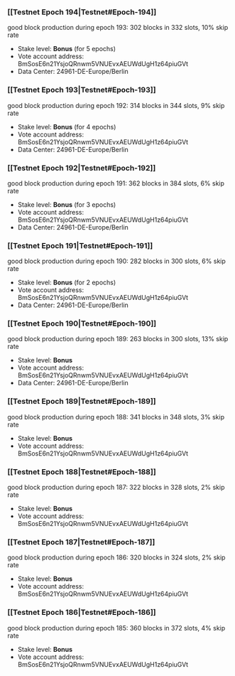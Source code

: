 ### [[Testnet Epoch 194|Testnet#Epoch-194]]
good block production during epoch 193: 302 blocks in 332 slots, 10% skip rate
* Stake level: **Bonus** (for 5 epochs)
* Vote account address: BmSosE6n21YsjoQRnwm5VNUEvxAEUWdUgH1z64piuGVt
* Data Center: 24961-DE-Europe/Berlin
### [[Testnet Epoch 193|Testnet#Epoch-193]]
good block production during epoch 192: 314 blocks in 344 slots, 9% skip rate
* Stake level: **Bonus** (for 4 epochs)
* Vote account address: BmSosE6n21YsjoQRnwm5VNUEvxAEUWdUgH1z64piuGVt
* Data Center: 24961-DE-Europe/Berlin
### [[Testnet Epoch 192|Testnet#Epoch-192]]
good block production during epoch 191: 362 blocks in 384 slots, 6% skip rate
* Stake level: **Bonus** (for 3 epochs)
* Vote account address: BmSosE6n21YsjoQRnwm5VNUEvxAEUWdUgH1z64piuGVt
* Data Center: 24961-DE-Europe/Berlin
### [[Testnet Epoch 191|Testnet#Epoch-191]]
good block production during epoch 190: 282 blocks in 300 slots, 6% skip rate
* Stake level: **Bonus** (for 2 epochs)
* Vote account address: BmSosE6n21YsjoQRnwm5VNUEvxAEUWdUgH1z64piuGVt
* Data Center: 24961-DE-Europe/Berlin
### [[Testnet Epoch 190|Testnet#Epoch-190]]
good block production during epoch 189: 263 blocks in 300 slots, 13% skip rate
* Stake level: **Bonus**
* Vote account address: BmSosE6n21YsjoQRnwm5VNUEvxAEUWdUgH1z64piuGVt
* Data Center: 24961-DE-Europe/Berlin
### [[Testnet Epoch 189|Testnet#Epoch-189]]
good block production during epoch 188: 341 blocks in 348 slots, 3% skip rate
* Stake level: **Bonus**
* Vote account address: BmSosE6n21YsjoQRnwm5VNUEvxAEUWdUgH1z64piuGVt
### [[Testnet Epoch 188|Testnet#Epoch-188]]
good block production during epoch 187: 322 blocks in 328 slots, 2% skip rate
* Stake level: **Bonus**
* Vote account address: BmSosE6n21YsjoQRnwm5VNUEvxAEUWdUgH1z64piuGVt
### [[Testnet Epoch 187|Testnet#Epoch-187]]
good block production during epoch 186: 320 blocks in 324 slots, 2% skip rate
* Stake level: **Bonus**
* Vote account address: BmSosE6n21YsjoQRnwm5VNUEvxAEUWdUgH1z64piuGVt
### [[Testnet Epoch 186|Testnet#Epoch-186]]
good block production during epoch 185: 360 blocks in 372 slots, 4% skip rate
* Stake level: **Bonus**
* Vote account address: BmSosE6n21YsjoQRnwm5VNUEvxAEUWdUgH1z64piuGVt
